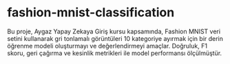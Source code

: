 # fashion-mnist-classification
Bu proje, Aygaz Yapay Zekaya Giriş kursu kapsamında, Fashion MNIST veri setini kullanarak gri tonlamalı görüntüleri 10 kategoriye ayırmak için bir derin öğrenme modeli oluşturmayı ve değerlendirmeyi amaçlar. Doğruluk, F1 skoru, geri çağırma ve kesinlik metrikleri ile model performansı ölçülmüştür.
